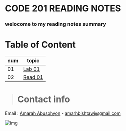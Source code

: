 # CODE 201 READING NOTES
### welocome to my reading notes summary 





# Table of Content 

num | topic
--- | ---
01 | [Lab 01](https://amarh-ayman.github.io/reading-notes/code_201/code%20201%20Reading%20Notes)
02 | [Read 01](https://amarh-ayman.github.io/reading-notes/code_201/class_01)

> # Contact info
Email : [Amarah Abusohyon](amarhbishtawi@gmail.com) 
    - amarhbishtawi@gmail.com

![img](https://toppng.com/public/uploads/preview/bamboo-drawing-chibi-nerd-cute-chibi-girl-11563052039ttzlbsjyxj.png)
